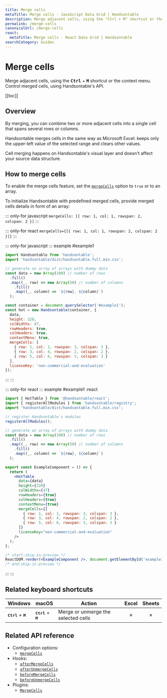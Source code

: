 ```yaml
---
title: Merge cells
metaTitle: Merge cells - JavaScript Data Grid | Handsontable
description: Merge adjacent cells, using the "Ctrl + M" shortcut or the context menu. Control merged cells, using Handsontable's API.
permalink: /merge-cells
canonicalUrl: /merge-cells
react:
  metaTitle: Merge cells - React Data Grid | Handsontable
searchCategory: Guides
---
```


# Merge cells

Merge adjacent cells, using the <kbd>**Ctrl**</kbd> + <kbd>**M**</kbd> shortcut or the context menu. Control merged cells, using Handsontable's API.

[[toc]]

## Overview

By merging, you can combine two or more adjacent cells into a single cell that spans several rows or columns.

Handsontable merges cells in the same way as Microsoft Excel: keeps only the upper-left value of the selected range and clears other values.

Cell merging happens on Handsontable's visual layer and doesn't affect your source data structure.

## How to merge cells

To enable the merge cells feature, set the [`mergeCells`](@/api/options.md#mergecells) option to  `true` or to an array.

To initialize Handsontable with predefined merged cells, provide merged cells details in form of an array:

::: only-for javascript
`mergeCells: [{ row: 1, col: 1, rowspan: 2, colspan: 2 }]`
:::

::: only-for react
`mergeCells={[{ row: 1, col: 1, rowspan: 2, colspan: 2 }]}`
:::

::: only-for javascript
::: example #example1
```js
import Handsontable from 'handsontable';
import 'handsontable/dist/handsontable.full.min.css';

// generate an array of arrays with dummy data
const data = new Array(100) // number of rows
  .fill()
  .map((_, row) => new Array(50) // number of columns
    .fill()
    .map((_, column) => `${row}, ${column}`)
  );

const container = document.querySelector('#example1');
const hot = new Handsontable(container, {
  data,
  height: 320,
  colWidths: 47,
  rowHeaders: true,
  colHeaders: true,
  contextMenu: true,
  mergeCells: [
    { row: 1, col: 1, rowspan: 3, colspan: 3 },
    { row: 3, col: 4, rowspan: 2, colspan: 2 },
    { row: 5, col: 6, rowspan: 3, colspan: 3 }
  ],
  licenseKey: 'non-commercial-and-evaluation'
});
```
:::
:::

::: only-for react
::: example #example1 :react
```jsx
import { HotTable } from '@handsontable/react';
import { registerAllModules } from 'handsontable/registry';
import 'handsontable/dist/handsontable.full.min.css';

// register Handsontable's modules
registerAllModules();

// generate an array of arrays with dummy data
const data = new Array(100) // number of rows
  .fill()
  .map((_, row) => new Array(50) // number of columns
    .fill()
    .map((_, column) => `${row}, ${column}`)
  );

export const ExampleComponent = () => {
  return (
    <HotTable
      data={data}
      height={320}
      colWidths={47}
      rowHeaders={true}
      colHeaders={true}
      contextMenu={true}
      mergeCells={[
        { row: 1, col: 1, rowspan: 3, colspan: 3 },
        { row: 3, col: 4, rowspan: 2, colspan: 2 },
        { row: 5, col: 6, rowspan: 3, colspan: 3 }
      ]}
      licenseKey="non-commercial-and-evaluation"
    />
  );
};

/* start:skip-in-preview */
ReactDOM.render(<ExampleComponent />, document.getElementById('example1'));
/* end:skip-in-preview */
```
:::
:::


## Related keyboard shortcuts

| Windows                                | macOS                                  | Action                              |  Excel  | Sheets  |
| -------------------------------------- | -------------------------------------- | ----------------------------------- | :-----: | :-----: |
| <kbd>**Ctrl**</kbd> + <kbd>**M**</kbd> | <kbd>**Ctrl**</kbd> + <kbd>**M**</kbd> | Merge or unmerge the selected cells | &cross; | &cross; |

## Related API reference

- Configuration options:
  - [`mergeCells`](@/api/options.md#mergecells)
- Hooks:
  - [`afterMergeCells`](@/api/hooks.md#aftermergecells)
  - [`afterUnmergeCells`](@/api/hooks.md#afterunmergecells)
  - [`beforeMergeCells`](@/api/hooks.md#beforemergecells)
  - [`beforeUnmergeCells`](@/api/hooks.md#beforeunmergecells)
- Plugins:
  - [`MergeCells`](@/api/mergeCells.md)
